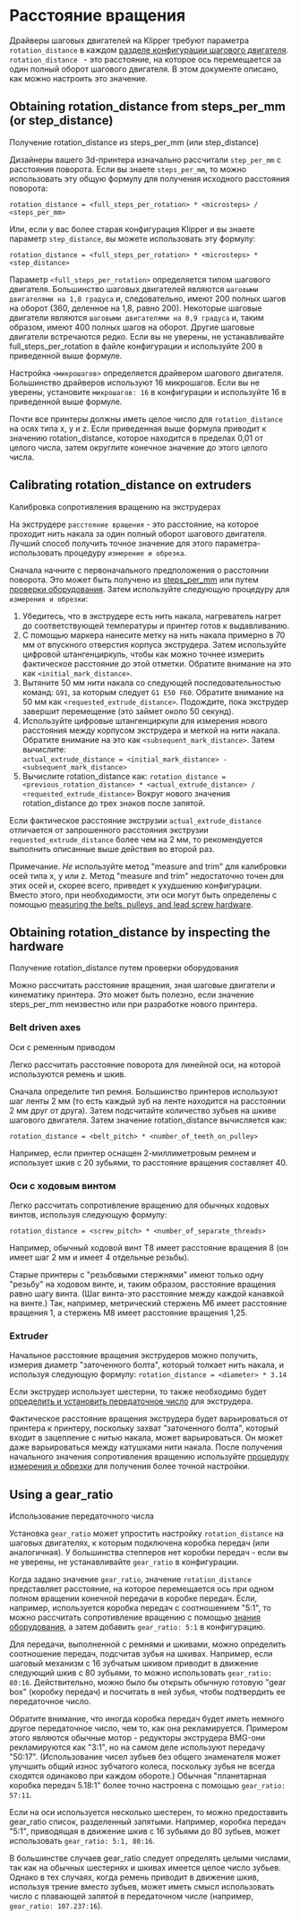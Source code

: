 # Расстояние вращения

Драйверы шаговых двигателей на Klipper требуют параметра `rotation_distance` в каждом [разделе конфигурации шагового двигателя](Config_Reference.md#stepper). `rotation_distance ` - это расстояние, на которое ось перемещается за один полный оборот шагового двигателя. В этом документе описано, как можно настроить это значение.

## Obtaining rotation_distance from steps_per_mm (or step_distance)
Получение rotation_distance из steps_per_mm (или step_distance)

Дизайнеры вашего 3d-принтера изначально рассчитали `step_per_mm` с расстояния поворота. Если вы знаете `steps_per_mm`, то можно использовать эту общую формулу для получения исходного расстояния поворота:
```
rotation_distance = <full_steps_per_rotation> * <microsteps> / <steps_per_mm>
```

Или, если у вас более старая конфигурация Klipper и вы знаете параметр `step_distance`, вы можете использовать эту формулу:
```
rotation_distance = <full_steps_per_rotation> * <microsteps> * <step_distance>
```

Параметр `<full_steps_per_rotation>` определяется типом шагового двигателя. Большинство шаговых двигателей являются `шаговыми двигателями на 1,8 градуса` и, следовательно, имеют 200 полных шагов на оборот (360, деленное на 1,8, равно 200). Некоторые шаговые двигатели являются `шаговыми двигателями на 0,9 градуса` и, таким образом, имеют 400 полных шагов на оборот. Другие шаговые двигатели встречаются редко. Если вы не уверены, не устанавливайте full_steps_per_rotation в файле конфигурации и используйте 200 в приведенной выше формуле.

Настройка `<микрошагов>` определяется драйвером шагового двигателя. Большинство драйверов используют 16 микрошагов. Если вы не уверены, установите `микрошагов: 16` в конфигурации и используйте 16 в приведенной выше формуле.

Почти все принтеры должны иметь целое число для `rotation_distance` на осях типа x, y и z. Если приведенная выше формула приводит к значению rotation_distance, которое находится в пределах 0,01 от целого числа, затем округлите конечное значение до этого целого числа.

## Calibrating rotation_distance on extruders
Калибровка сопротивления вращению на экструдерах

На экструдере `расстояние вращения` - это расстояние, на которое проходит нить накала за один полный оборот шагового двигателя. Лучший способ получить точное значение для этого параметра-использовать процедуру `измерение и обрезка`.

Сначала начните с первоначального предположения о расстоянии поворота. Это может быть получено из [steps_per_mm](#obtaining-rotation_distance-from-steps_per_mm-or-step_distance) или путем [проверки оборудования](#extruder).
Затем используйте следующую процедуру для `измерения и обрезки`:
1. Убедитесь, что в экструдере есть нить накала, нагреватель нагрет до соответствующей температуры и принтер готов к выдавливанию.
2. С помощью маркера нанесите метку на нить накала примерно в 70 мм от впускного отверстия корпуса экструдера. Затем используйте цифровой штангенциркуль, чтобы как можно точнее измерить фактическое расстояние до этой отметки. Обратите внимание на это как `<initial_mark_distance>`.
3. Вытяните 50 мм нити накала со следующей последовательностью команд: `G91`, за которым следует `G1 E50 F60`. Обратите внимание на 50 мм как `<requested_extrude_distance>`. Подождите, пока экструдер завершит перемещение (это займет около 50 секунд).
4. Используйте цифровые штангенциркули для измерения нового расстояния между корпусом экструдера и меткой на нити накала. Обратите внимание на это как  `<subsequent_mark_distance>`. Затем вычислите:  
   `actual_extrude_distance = <initial_mark_distance> - <subsequent_mark_distance>`
5. Вычислите rotation_distance как:
   `rotation_distance = <previous_rotation_distance> * <actual_extrude_distance> / <requested_extrude_distance>`
   Вокруг нового значения rotation_distance до трех знаков после запятой.

Если фактическое расстояние экструзии `actual_extrude_distance` отличается от запрошенного расстояния экструзии `requested_extrude_distance` более чем на 2 мм, то рекомендуется выполнить описанные выше действия во второй раз.

Примечание. *Не* используйте метод  "measure and trim" для калибровки осей типа x, y или z. Метод  "measure and trim" недостаточно точен для этих осей и, скорее всего, приведет к ухудшению конфигурации. Вместо этого, при необходимости, эти оси могут быть определены с помощью [measuring the belts, pulleys, and lead screw hardware](#obtaining-rotation_distance-by-inspecting-the-hardware).

## Obtaining rotation_distance by inspecting the hardware
Получение rotation_distance путем проверки оборудования

Можно рассчитать расстояние вращения, зная шаговые двигатели и кинематику принтера. Это может быть полезно, если значение steps_per_mm неизвестно или при разработке нового принтера.

### Belt driven axes
Оси с ременным приводом

Легко рассчитать расстояние поворота для линейной оси, на которой используются ремень и шкив.

Сначала определите тип ремня. Большинство принтеров используют шаг ленты 2 мм (то есть каждый зуб на ленте находится на расстоянии 2 мм друг от друга). Затем подсчитайте количество зубьев на шкиве шагового двигателя. Затем значение rotation_distance вычисляется как:
```
rotation_distance = <belt_pitch> * <number_of_teeth_on_pulley>
```

Например, если принтер оснащен 2-миллиметровым ремнем и использует шкив с 20 зубьями, то расстояние вращения составляет 40.

### Оси с ходовым винтом

Легко рассчитать сопротивление вращению для обычных ходовых винтов, используя следующую формулу:
```
rotation_distance = <screw_pitch> * <number_of_separate_threads>
```

Например, обычный ходовой винт T8 имеет расстояние вращения 8 (он имеет шаг 2 мм и имеет 4 отдельные резьбы).

Старые принтеры с "резьбовыми стержнями" имеют только одну "резьбу" на ходовом винте, и, таким образом, расстояние вращения равно шагу винта. (Шаг винта-это расстояние между каждой канавкой на винте.) Так, например, метрический стержень M6 имеет расстояние вращения 1, а стержень M8 имеет расстояние вращения 1,25.

### Extruder

Начальное расстояние вращения экструдеров можно получить, измерив диаметр "заточенного болта", который толкает нить накала, и используя следующую формулу: `rotation_distance = <diameter> * 3.14`

Если экструдер использует шестерни, то также необходимо будет [определить и установить передаточное число](#using-a-gear_ratio) для экструдера.

Фактическое расстояние вращения экструдера будет варьироваться от принтера к принтеру, поскольку захват "заточенного болта", который входит в зацепление с нитью накала, может варьироваться. Он может даже варьироваться между катушками нити накала. После получения начального значения сопротивления вращению используйте [процедуру измерения и обрезки](#calibrating-rotation_distance-on-extruders) для получения более точной настройки.

## Using a gear_ratio
Использование передаточного числа

Установка `gear_ratio` может упростить настройку `rotation_distance` на шаговых двигателях, к которым подключена коробка передач (или аналогичная). У большинства степперов нет коробки передач - если вы не уверены, не устанавливайте `gear_ratio` в конфигурации.

Когда задано значение `gear_ratio`, значение `rotation_distance` представляет расстояние, на которое перемещается ось при одном полном вращении конечной передачи в коробке передач. Если, например, используется коробка передач с соотношением "5:1", то можно рассчитать сопротивление вращению с помощью [знания оборудования](#obtaining-rotation_distance-by-inspecting-the-hardware), а затем добавить `gear_ratio: 5:1` в конфигурацию.

Для передачи, выполненной с ремнями и шкивами, можно определить соотношение передач, подсчитав зубья на шкивах. Например, если шаговый механизм с 16 зубчатым шкивом приводит в движение следующий шкив с 80 зубьями, то можно использовать `gear_ratio: 80:16`. Действительно, можно было бы открыть обычную готовую "gear box" (коробку передач) и посчитать в ней зубья, чтобы подтвердить ее передаточное число.

Обратите внимание, что иногда коробка передач будет иметь немного другое передаточное число, чем то, как она рекламируется. Примером этого являются обычные мотор - редукторы экструдера BMG-они рекламируются как "3:1", но на самом деле используют передачу "50:17". (Использование чисел зубьев без общего знаменателя может улучшить общий износ зубчатого колеса, поскольку зубья не всегда сходятся одинаково при каждом обороте.) Обычная "планетарная коробка передач 5.18:1" более точно настроена с помощью `gear_ratio: 57:11`.

Если на оси используется несколько шестерен, то можно предоставить gear_ratio список, разделенный запятыми. Например, коробка передач "5:1", приводящая в движение шкив с 16 зубьями до 80 зубьев, может использовать `gear_ratio: 5:1, 80:16`.

В большинстве случаев gear_ratio следует определять целыми числами, так как на обычных шестернях и шкивах имеется целое число зубьев. Однако в тех случаях, когда ремень приводит в движение шкив, используя трение вместо зубьев, может иметь смысл использовать число с плавающей запятой в передаточном числе (например, `gear_ratio: 107.237:16`).
